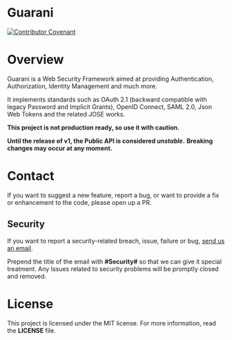 # Guarani

[![Contributor Covenant](https://img.shields.io/badge/Contributor%20Covenant-2.0-4baaaa.svg)](CODE_OF_CONDUCT.md)

# Overview

Guarani is a Web Security Framework aimed at providing Authentication,
Authorization, Identity Management and much more.

It implements standards such as OAuth 2.1
(backward compatible with legacy Password and Implicit Grants),
OpenID Connect, SAML 2.0, Json Web Tokens and the related JOSE works.

**This project is not production ready, so use it with caution.**

**Until the release of v1, the Public API is considered *unstable*.**
**Breaking changes may occur at any moment.**

# Contact

If you want to suggest a new feature, report a bug, or want to provide
a fix or enhancement to the code, please open up a PR.

## Security

If you want to report a security-related breach, issue, failure or bug,
[send us an email](mailto:guaranijs@gmail.com).

Prepend the title of the email with **#Security#**
so that we can give it special treatment.
Any Issues related to security problems will be promptly closed and removed.

# License

This project is licensed under the MIT license.
For more information, read the **LICENSE** file.
